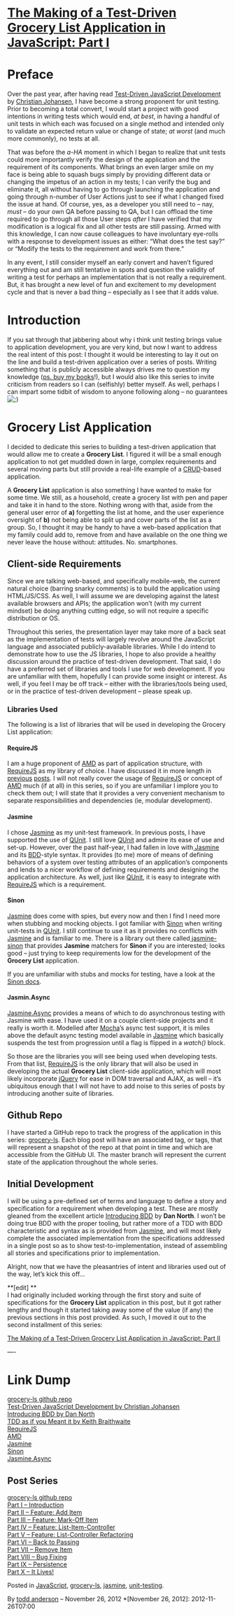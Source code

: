 # [The Making of a Test-Driven Grocery List Application in JavaScript: Part I](http://custardbelly.com/blog/2012/11/26/the-making-of-a-test-driven-grocery-list-application-in-javascript-part-i/)

# Preface

Over the past year, after having read [Test-Driven JavaScript Development](http://tddjs.com/) by [Christian Johansen](https://twitter.com/cjno), I have become a strong proponent for unit testing. Prior to becoming a total convert, I would start a project with good intentions in writing tests which would end, _at best_, in having a handful of unit tests in which each was focused on a single method and intended only to validate an expected return value or change of state; _at worst_ (and much more commonly), no tests at all. 

That was before the _a-HA_ moment in which I began to realize that unit tests could more importantly verify the design of the application and the requirement of its components. What brings an even larger smile on my face is being able to squash bugs simply by providing different data or changing the impetus of an action in my tests; I can verify the bug and eliminate it, all without having to go through launching the application and going through n-number of User Actions just to see if what I changed fixed the issue at hand. Of course, yes, as a developer you still need to – nay, _must_ – do your own QA before passing to QA, but I can offload the time required to go through all those User steps _after_ I have verified that my modification is a logical fix and all other tests are still passing. Armed with this knowledge, I can now cause colleagues to have involuntary eye-rolls with a response to development issues as either: “What does the test say?” or “Modify the tests to the requirement and work from there.”

In any event, I still consider myself an early convert and haven’t figured everything out and am still tentative in spots and question the validity of writing a test for perhaps an implementation that is not really a requirement. But, it has brought a new level of fun and excitement to my development cycle and that is never a bad thing – especially as I see that it adds value.

# Introduction

If you sat through that jabbering about why i think unit testing brings value to application development, you are very kind, but now I want to address the real intent of this post: I thought it would be interesting to lay it out on the line and build a test-driven application over a series of posts. Writing something that is publicly accessible always drives me to question my knowledge ([ps. buy my books](http://www.amazon.com/Todd-Anderson/e/B0037FMULM)!), but I would also like this series to invite criticism from readers so I can (selfishly) better myself. As well, perhaps I can impart some tidbit of wisdom to anyone following along – no guarantees ![;)](http://custardbelly.com/blog/wp-includes/images/smilies/icon_wink.gif)

# Grocery List Application

I decided to dedicate this series to building a test-driven application that would allow me to create a **Grocery List**. I figured it will be a small enough application to not get muddled down in large, complex requirements and several moving parts but still provide a real-life example of a [CRUD](http://en.wikipedia.org/wiki/Create,_read,_update_and_delete)-based application. 

A **Grocery List** application is also something I have wanted to make for some time. We still, as a household, create a grocery list with pen and paper and take it in hand to the store. Nothing wrong with that, aside from the general user error of **a)** forgetting the list at home, and the user experience oversight of **b)** not being able to split up and cover parts of the list as a group. So, I thought it may be handy to have a web-based application that my family could add to, remove from and have available on the one thing we never leave the house without: attitudes. No. smartphones.

## Client-side Requirements

Since we are talking web-based, and specifically mobile-web, the current natural choice (barring snarky comments) is to build the application using HTML/JS/CSS. As well, I will assume we are developing against the latest available browsers and APIs; the application won’t (with my current mindset) be doing anything cutting edge, so will not require a specific distribution or OS.

Throughout this series, the presentation layer may take more of a back seat as the implementation of tests will largely revolve around the JavaScript language and associated publicly-available libraries. While I do intend to demonstrate how to use the JS libraries, I hope to also provide a healthy discussion around the practice of test-driven development. That said, I do have a preferred set of libraries and tools I use for web development. If you are unfamiliar with them, hopefully I can provide some insight or interest. As well, if you feel I may be off track – either with the libraries/tools being used, or in the practice of test-driven development – please speak up.

### Libraries Used

The following is a list of libraries that will be used in developing the Grocery List application:

#### RequireJS

I am a huge proponent of [AMD](http://wiki.commonjs.org/wiki/Modules/AsynchronousDefinition) as part of application structure, with [RequireJS](http://requirejs.org/) as my library of choice. I have discussed it in more length in [previous](http://custardbelly.com/blog/2012/03/06/facaded-micro-libraries-and-dependency-management-using-requirejs/) [posts](http://custardbelly.com/blog/2012/02/07/current-workflow-developing-linting-testing-and-distributing-javascript/). I will not really cover the usage of [RequireJS](http://requirejs.org/) or concept of [AMD](https://github.com/amdjs/amdjs-api/wiki/AMD) much (if at all) in this series, so if you are unfamiliar I implore you to check them out; I will state that it provides a very convenient mechanism to separate responsibilities and dependencies (ie, modular development).

#### Jasmine

I chose [Jasmine](http://pivotal.github.com/jasmine/) as my unit-test framework. In previous posts, I have supported the use of [QUnit](http://qunitjs.com/). I still love [QUnit](http://qunitjs.com/) and admire its ease of use and set-up. However, over the past half-year, I had fallen in love with[ Jasmine](http://pivotal.github.com/jasmine/) and its [BDD](http://en.wikipedia.org/wiki/Behavior-driven_development)-style syntax. It provides (to me) more of means of defining behaviors of a system over testing attributes of an application’s components and lends to a nicer workflow of defining requirements and designing the application architecture. As well, just like [QUnit](http://qunitjs.com/), it is easy to integrate with [RequireJS](http://requirejs.org/) which is a requirement.

#### Sinon

[Jasmine](http://pivotal.github.com/jasmine/) does come with spies, but every now and then I find I need more when stubbing and mocking objects. I got familiar with [Sinon](http://sinonjs.org/) when writing unit-tests in [QUnit](http://qunitjs.com/). I still continue to use it as it provides no conflicts with [Jasmine](http://pivotal.github.com/jasmine/) and is familiar to me. There is a library out there called[ jasmine-sinon](https://github.com/froots/jasmine-sinon) that provides **Jasmine** matchers for **Sinon** if you are interested; looks good – just trying to keep requirements low for the development of the **Grocery List** application.

If you are unfamiliar with stubs and mocks for testing, have a look at the [Sinon docs](http://sinonjs.org/docs/).

#### Jasmin.Async

[Jasmine.Async](https://github.com/derickbailey/jasmine.async) provides a means of which to do asynchronous testing with Jasmine with ease. I have used it on a couple client-side projects and it really is worth it. Modelled after [Mocha](http://visionmedia.github.com/mocha/)’s async test support, it is miles above the default async testing model available in [Jasmine](http://pivotal.github.com/jasmine/) which basically suspends the test from progression until a flag is flipped in a _watch()_ block.

So those are the libraries you will see being used when developing tests. From that list, [RequireJS](http://requirejs.org/) is the only library that will also be used in developing the actual **Grocery List** client-side application, which will most likely incorporate [jQuery](http://jquery.com) for ease in DOM traversal and AJAX, as well – it’s ubiquitous enough that I will not have to add noise to this series of posts by introducing another suite of libraries.

## Github Repo

I have started a GitHub repo to track the progress of the application in this series: [grocery-ls](https://github.com/bustardcelly/grocery-ls). Each blog post will have an associated tag, or tags, that will represent a snapshot of the repo at that point in time and which are accessible from the GitHub UI. The master branch will represent the current state of the application throughout the whole series.

## Initial Development

I will be using a pre-defined set of terms and language to define a story and specification for a requirement when developing a test. These are mostly gleaned from the excellent article [Introducing BDD](http://dannorth.net/introducing-bdd/) by **Dan North**. I won’t be doing true BDD with the proper tooling, but rather more of a TDD with BDD characteristic and syntax as is provided from [Jasmine](http://pivotal.github.com/jasmine/), and will most likely complete the associated implementation from the specifications addressed in a single post so as to show test-to-implementation, instead of assembling all stories and specifications prior to implementation.

Alright, now that we have the pleasantries of intent and libraries used out of the way, let’s kick this off…

**[edit] **  
I had originally included working through the first story and suite of specifications for the **Grocery List** application in this post, but it got rather lengthy and though it started taking away some of the value (if any) the previous sections in this post provided. As such, I moved it out to the second installment of this series:

[The Making of a Test-Driven Grocery List Application in JavaScript: Part II](http://custardbelly.com/blog/2012/11/26/the-making-of-a-test-driven-grocery-list-application-in-js-part-ii/)

—-

# Link Dump

[grocery-ls github repo](https://github.com/bustardcelly/grocery-ls)  
[Test-Driven JavaScript Development by Christian Johansen](http://tddjs.com/)  
[Introducing BDD by Dan North](http://dannorth.net/introducing-bdd/)  
[TDD as if you Meant it by Keith Braithwaite](http://cumulative-hypotheses.org/2011/08/30/tdd-as-if-you-meant-it/)  
[RequireJS](http://requirejs.org/)  
[AMD](https://github.com/amdjs/amdjs-api/wiki/AMD)  
[Jasmine](http://pivotal.github.com/jasmine/)  
[Sinon](http://sinonjs.org/)  
[Jasmine.Async](https://github.com/derickbailey/jasmine.async)

## Post Series

[grocery-ls github repo](https://github.com/bustardcelly/grocery-ls)  
[Part I – Introduction](http://custardbelly.com/blog/2012/11/26/the-making-of-a-test-driven-grocery-list-application-in-javascript-part-i)  
[Part II – Feature: Add Item](http://custardbelly.com/blog/2012/11/26/the-making-of-a-test-driven-grocery-list-application-in-js-part-ii)  
[Part III – Feature: Mark-Off Item](http://custardbelly.com/blog/2012/12/06/the-making-of-a-test-driven-grocery-list-application-in-js-part-iii)  
[Part IV – Feature: List-Item-Controller](http://custardbelly.com/blog/2012/12/17/the-making-of-a-test-driven-grocery-list-application-in-js-part-iv)  
[Part V – Feature: List-Controller Refactoring](http://custardbelly.com/blog/2012/12/31/the-making-of-a-test-driven-grocery-list-application-in-js-part-v/)  
[Part VI – Back to Passing](http://custardbelly.com/blog/2013/01/08/the-making-of-a-test-driven-grocery-list-application-in-js-part-vi/)  
[Part VII – Remove Item](http://custardbelly.com/blog/2013/01/17/the-making-of-a-test-driven-grocery-list-application-in-js-part-vii/)  
[Part VIII – Bug Fixing](http://custardbelly.com/blog/2013/01/22/the-making-of-a-test-driven-grocery-list-application-part-viii/)  
[Part IX – Persistence](http://custardbelly.com/blog/2013/02/15/the-making-of-a-test-driven-grocery-list-application-in-js-part-ix/)  
[Part X – It Lives!](http://custardbelly.com/blog/2013/03/06/the-making-of-a-test-driven-grocery-list-application-in-js-part-x/)

Posted in [JavaScript](http://custardbelly.com/blog/category/javascript/), [grocery-ls](http://custardbelly.com/blog/category/grocery-ls/), [jasmine](http://custardbelly.com/blog/category/jasmine/), [unit-testing](http://custardbelly.com/blog/category/unit-testing/).

By [todd anderson](http://custardbelly.com/blog/author/todd-anderson/) – November 26, 2012
  *[November 26, 2012]: 2012-11-26T07:00
